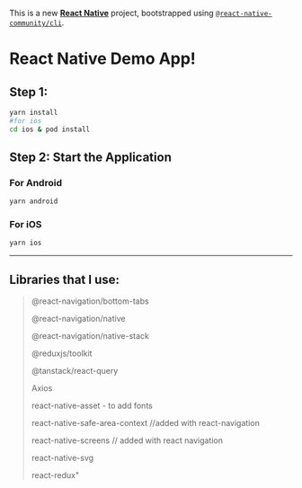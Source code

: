 This is a new [**React Native**](https://reactnative.dev) project, bootstrapped using [`@react-native-community/cli`](https://github.com/react-native-community/cli).
# React Native Demo App!
## Step 1: 

```bash
yarn install
#for ios
cd ios & pod install
```

## Step 2: Start the Application
 
### For Android

```bash
yarn android
```

### For iOS

```bash
yarn ios
```


--- 
## Libraries that I use:

>    @react-navigation/bottom-tabs
>   
>    @react-navigation/native
>
>    @react-navigation/native-stack
>
>    @reduxjs/toolkit
>
>    @tanstack/react-query
>
>    Axios 
>
>    react-native-asset - to add fonts
>
>    react-native-safe-area-context //added with react-navigation
>
>    react-native-screens // added with react navigation
>
>    react-native-svg
>
>    react-redux"
